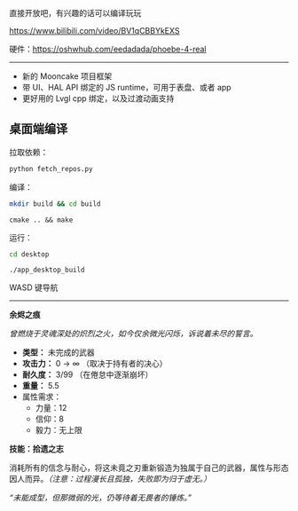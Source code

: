 直接开放吧，有兴趣的话可以编译玩玩

https://www.bilibili.com/video/BV1qCBBYkEXS

硬件：https://oshwhub.com/eedadada/phoebe-4-real

---



- 新的 Mooncake 项目框架
- 带 UI、HAL API 绑定的 JS runtime，可用于表盘、或者 app
- 更好用的 Lvgl cpp 绑定，以及过渡动画支持



## 桌面端编译

拉取依赖：

```bash
python fetch_repos.py
```

编译：

```bash
mkdir build && cd build
```

```
cmake .. && make
```

运行：

```bash
cd desktop
```

```
./app_desktop_build
```

WASD 键导航



---

**余烬之痕**

*曾燃烧于灵魂深处的炽烈之火，如今仅余微光闪烁，诉说着未尽的誓言。*

- **类型：** 未完成的武器
- **攻击力：** 0 → ∞ （取决于持有者的决心）
- **耐久度：** 3/99 （在倦怠中逐渐崩坏）
- **重量：** 5.5
- 属性需求：
  - 力量：12
  - 信仰：8
  - 毅力：无上限

**技能：拾遗之志**

消耗所有的信念与耐心，将这未竟之刃重新锻造为独属于自己的武器，属性与形态因人而异。*（注意：过程漫长且孤独，失败即为归于虚无。）*

*“未能成型，但那微弱的光，仍等待着无畏者的锤炼。”*

